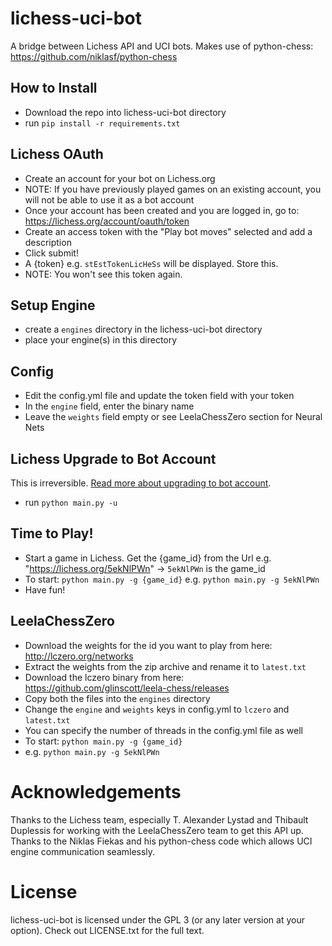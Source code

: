 # lichess-uci-bot
A bridge between Lichess API and UCI bots. Makes use of python-chess: https://github.com/niklasf/python-chess


## How to Install
- Download the repo into lichess-uci-bot directory
- run `pip install -r requirements.txt`


## Lichess OAuth
- Create an account for your bot on Lichess.org
- NOTE: If you have previously played games on an existing account, you will not be able to use it as a bot account
- Once your account has been created and you are logged in, go to: https://lichess.org/account/oauth/token
- Create an access token with the "Play bot moves" selected and add a description
- Click submit!
- A {token} e.g. `stEstTokenLicHeSs` will be displayed. Store this.
- NOTE: You won't see this token again.


## Setup Engine
- create a `engines` directory in the lichess-uci-bot directory
- place your engine(s) in this directory


## Config
- Edit the config.yml file and update the token field with your token
- In the `engine` field, enter the binary name
- Leave the `weights` field empty or see LeelaChessZero section for Neural Nets


## Lichess Upgrade to Bot Account
This is irreversible. [Read more about upgrading to bot account](https://lichess.org/api#operation/botAccountUpgrade).
- run `python main.py -u`


## Time to Play!
- Start a game in Lichess. Get the {game_id} from the Url e.g. "https://lichess.org/5ekNlPWn" -> `5ekNlPWn` is the game_id
- To start: `python main.py -g {game_id}` e.g. `python main.py -g 5ekNlPWn`
- Have fun!


## LeelaChessZero
- Download the weights for the id you want to play from here: http://lczero.org/networks
- Extract the weights from the zip archive and rename it to `latest.txt`
- Download the lczero binary from here: https://github.com/glinscott/leela-chess/releases
- Copy both the files into the `engines` directory
- Change the `engine` and `weights` keys in config.yml to `lczero` and `latest.txt`
- You can specify the number of threads in the config.yml file as well
- To start: `python main.py -g {game_id}`
- e.g. `python main.py -g 5ekNlPWn`


# Acknowledgements
Thanks to the Lichess team, especially T. Alexander Lystad and Thibault Duplessis for working with the LeelaChessZero
team to get this API up. Thanks to the Niklas Fiekas and his python-chess code which allows UCI engine communication seamlessly.

# License
lichess-uci-bot is licensed under the GPL 3 (or any later version at your option). Check out LICENSE.txt for the full text.
